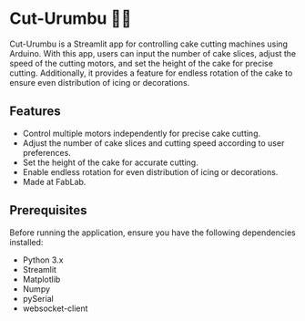 # Cut-Urumbu 🐜🍰

Cut-Urumbu is a Streamlit app for controlling cake cutting machines using Arduino. With this app, users can input the number of cake slices, adjust the speed of the cutting motors, and set the height of the cake for precise cutting. Additionally, it provides a feature for endless rotation of the cake to ensure even distribution of icing or decorations.

## Features

- Control multiple motors independently for precise cake cutting.
- Adjust the number of cake slices and cutting speed according to user preferences.
- Set the height of the cake for accurate cutting.
- Enable endless rotation for even distribution of icing or decorations.
- Made at FabLab.

## Prerequisites

Before running the application, ensure you have the following dependencies installed:

- Python 3.x
- Streamlit
- Matplotlib
- Numpy
- pySerial
- websocket-client


